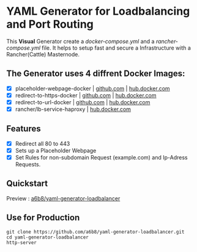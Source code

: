 # YAML Generator for Loadbalancing and Port Routing
This **Visual** Generator create a *docker-compose.yml* and a *rancher-compose.yml* file. It helps to setup fast and secure a Infrastructure with a Rancher(Cattle) Masternode.

## The Generator uses 4 diffrent Docker Images:
- [x] placeholder-webpage-docker | [github.com](https://github.com/a6b8/placeholder-webpage-docker) | [hub.docker.com](https://hub.docker.com/r/a6b8/placeholder-webpage-docker/)
- [x] redirect-to-https-docker | [github.com](https://github.com/a6b8/redirect-to-https-docker) | [hub.docker.com](https://hub.docker.com/r/a6b8/redirect-to-https-docker/)
- [x] redirect-to-url-docker | [github.com](https://github.com/a6b8/redirect-to-url-docker) | [hub.docker.com](https://hub.docker.com/r/a6b8/redirect-to-url-docker/)
- [x] rancher/lb-service-haproxy | [hub.docker.com](https://hub.docker.com/r/rancher/lb-service-haproxy/)

## Features
- [x] Redirect all 80 to 443
- [x] Sets up a Placeholder Webpage
- [x] Set Rules for non-subdomain Request (example.com) and Ip-Adress Requests.

## Quickstart
Preview : [a6b8/yaml-generator-loadbalancer](http://htmlpreview.github.io/?https://github.com/a6b8/yaml-generator-loadbalancer/blob/master/index.html)

## Use for Production

```
git clone https://github.com/a6b8/yaml-generator-loadbalancer.git
cd yaml-generator-loadbalancer
http-server
